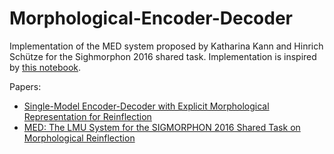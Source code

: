# Morphological-Encoder-Decoder
Implementation of the MED system proposed by Katharina Kann and Hinrich Schütze for the Sighmorphon 2016 shared task. Implementation is inspired by [this notebook](https://github.com/spro/practical-pytorch/blob/master/seq2seq-translation/seq2seq-translation-batched.ipynb).

Papers:
* [Single-Model Encoder-Decoder with Explicit Morphological Representation for Reinflection](https://arxiv.org/abs/1606.00589)
* [MED: The LMU System for the SIGMORPHON 2016 Shared Task on Morphological Reinflection](http://www.aclweb.org/anthology/W16-2010)
